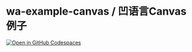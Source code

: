 # wa-example-canvas / 凹语言Canvas例子

[![Open in GitHub Codespaces](https://github.com/codespaces/badge.svg)](https://codespaces.new/chai2010/wa-example-canvas)

